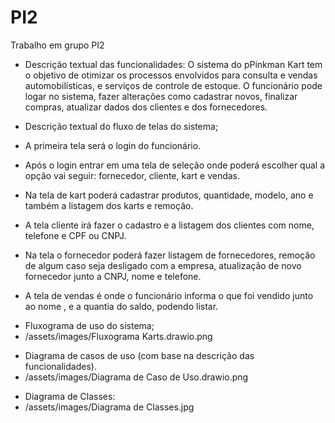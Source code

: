 # PI2
Trabalho em grupo PI2

- Descrição textual das funcionalidades: O sistema do pPinkman Kart tem o objetivo de otimizar os processos envolvidos para consulta e vendas automobilísticas, e serviços de controle de estoque. O funcionário pode logar no sistema, fazer alterações como cadastrar novos, finalizar compras, atualizar dados dos clientes e dos fornecedores.

-  Descrição textual do fluxo de telas do sistema;

  - A primeira tela será o login do funcionário.
  - Após o login entrar em uma tela de seleção onde poderá escolher qual a opção vai seguir: fornecedor, cliente, kart e vendas.
  - Na tela de kart poderá cadastrar  produtos, quantidade, modelo, ano e também a listagem dos karts  e remoção.
  - A tela cliente irá fazer o cadastro e a listagem dos clientes com nome, telefone e CPF ou CNPJ.
  - Na tela o fornecedor poderá fazer listagem de fornecedores, remoção de algum caso seja desligado com a empresa, atualização de novo fornecedor junto a CNPJ, nome e telefone.
  - A tela de vendas é onde o funcionário informa o que foi vendido junto ao nome , e a quantia do saldo, podendo listar.

* Fluxograma de uso do sistema;
* /assets/images/Fluxograma Karts.drawio.png

- Diagrama de casos de uso (com base na descrição das funcionalidades).
-  /assets/images/Diagrama de Caso de Uso.drawio.png

+ Diagrama de Classes:
+ /assets/images/Diagrama de Classes.jpg
